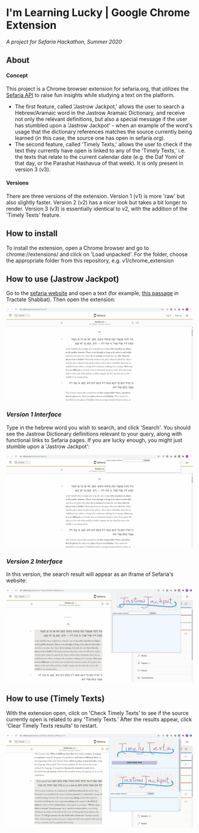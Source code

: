 # **I'm Learning Lucky** | Google Chrome Extension
*A project for Sefaria Hackathon, Summer 2020*

## About
#### **Concept**
This project is a Chrome browser extension for sefaria.org, that utilizes the [Sefaria API](https://github.com/Sefaria/Sefaria-Project/wiki/API-Documentation#sefaria-apis) to raise fun insights while studying a text on the platform.
- The first feature, called 'Jastrow Jackpot,' allows the user to search a Hebrew/Aramaic word in the Jastrow Aramaic Dictionary, and receive not only the relevant definitions, but also a special message if the user has stumbled upon a 'Jastrow Jackpot' - when an example of the word's usage that the dictionary references matches the source currently being learned (in this case, the source one has open in sefaria.org). 
- The second feature, called 'Timely Texts,' allows the user to check if the text they currently have open is linked to any of the 'Timely Texts,' i.e. the texts that relate to the current calendar date (e.g. the Daf Yomi of that day, or the Parashat Hashavua of that week). It is only present in version 3 (v3). 

#### **Versions**
There are three versions of the extension. Version 1 (v1) is more 'raw' but also slightly faster. Version 2 (v2) has a nicer look but takes a bit longer to render. Version 3 (v3) is essentially identical to v2, with the addition of the 'Timely Texts' feature.

## How to install
To install the extension, open a Chrome browser and go to chrome://extensions/ and click on 'Load unpacked'. For the folder, choose the appropriate folder from this repository, e.g. v1/chrome_extension

## How to use (Jastrow Jackpot)
Go to the [sefaria website](https://www.sefaria.org/texts) and open a text (for example, [this passage](https://www.sefaria.org/Shabbat.6a?lang=bi) in Tractate Shabbat). Then open the extension:

![Find Extension](media/find_extension.gif)

### *Version 1 Interface*
Type in the hebrew word you wish to search, and click 'Search'. You should see the Jastrow Dictionary definitions relevant to your query, along with functional links to Sefaria pages. If you are lucky enough, you might just stumble upon a 'Jastrow Jackpot':

![Successful Jackpot](media/successful_jackpot.gif)

### *Version 2 Interface*
In this version, the search result will appear as an iframe of Sefaria's website:

![Successful Jackpot V2](media/successful_jackpot_v2.gif)

## How to use (Timely Texts)
With the extension open, click on 'Check Timely Texts' to see if the source currently open is related to any 'Timely Texts.' After the results appear, click 'Clear Timely Texts results' to restart.

![Successful Timely Texts](media/successful_timely_texts.gif)
